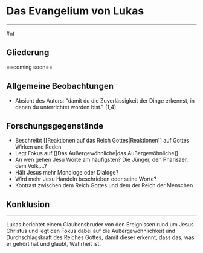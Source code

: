 # Das Evangelium von Lukas
---
#nt

## Gliederung

==coming soon==

## Allgemeine Beobachtungen

- Absicht des Autors: "damit du die Zuverlässigkeit der Dinge erkennst, in denen du unterrichtet worden bist." (1,4)

## Forschungsgegenstände

- Beschreibt [[Reaktionen auf das Reich Gottes|Reaktionen]] auf Gottes Wirken und Reden
- Legt Fokus auf [[Das Außergewöhnliche|das Außergewöhnliche]]
- An wen gehen Jesu Worte am häufigsten? Die Jünger, den Pharisäer, dem Volk,...?
- Hält Jesus mehr Monologe oder Dialoge?
- Wird mehr Jesu Handeln beschrieben oder seine Worte?
- Kontrast zwischen dem Reich Gottes und dem der Reich der Menschen

## Konklusion
---
Lukas berichtet einem Glaubensbruder von den Ereignissen rund um Jesus Christus und legt den Fokus dabei auf die Außergewöhnlichkeit und Durchschlagskraft des Reiches Gottes, damit dieser erkennt, dass das, was er gehört hat und glaubt, Wahrheit ist.

